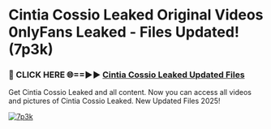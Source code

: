 # Cintia Cossio Leaked Original Videos 0nlyFans Leaked - Files Updated! (7p3k)

<h3>🔴 CLICK HERE 🌐==►► <a href="https://tinyurl.com/2m67pmp6" rel="nofollow">Cintia Cossio Leaked Updated Files</a></h3>

Get Cintia Cossio Leaked and all content. Now you can access all videos and pictures of Cintia Cossio Leaked. New Updated Files 2025!

[![7p3k](https://i.imgur.com/H4QAA4z.gif)](https://tinyurl.com/2m67pmp6)